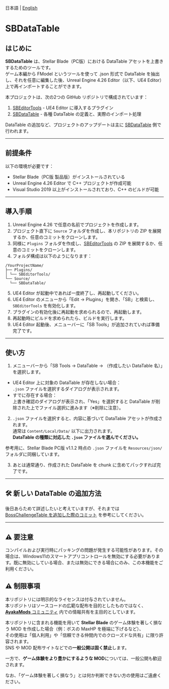 日本語 | [English](../../README.md)

# SBDataTable

## はじめに

**SBDataTable** は、Stellar Blade（PC版）における DataTable アセットを上書きするためのツールです。  
ゲーム本編から FModel というツールを使って .json 形式で DataTable を抽出し、それを任意に編集した後、Unreal Engine 4.26 Editor（以下、UE4 Editor）上で再インポートすることができます。

本プロジェクトは、次の2つの GitHub リポジトリで構成されています：

1. [SBEditorTools](https://github.com/Kiyopon46/SBEditorTools/) - UE4 Editor に導入するプラグイン
2. [SBDataTable](https://github.com/Kiyopon46/SBDataTable/) - 各種 DataTable の定義と、実際のインポート処理

DataTable の追加など、プロジェクトのアップデートは主に [SBDataTable](https://github.com/Kiyopon46/SBDataTable/) 側で行われます。

---

## 前提条件

以下の環境が必要です：

- Stellar Blade（PC版 製品版）がインストールされている
- Unreal Engine 4.26 Editor で C++ プロジェクトが作成可能
- Visual Studio 2019 以上がインストールされており、C++ のビルドが可能

---

## 導入手順

1. Unreal Engine 4.26 で任意の名前でプロジェクトを作成します。
2. プロジェクト直下に `Source` フォルダを作成し、本リポジトリの ZIP を展開するか、任意のコミットをクローンします。
3. 同様に `Plugins` フォルダを作成し、[SBEditorTools](https://github.com/Kiyopon46/SBEditorTools/) の ZIP を展開するか、任意のコミットをクローンします。
4. フォルダ構成は以下のようになります：
```
/YourProjectName/
├── Plugins/
│ └── SBEditorTools/
└── Source/
  └── SBDataTable/
```
5. UE4 Editor が起動中であれば一度終了し、再起動してください。
6. UE4 Editor のメニューから「Edit → Plugins」を開き、「SB」と検索し、`SBEditorTools` を有効化します。
7. プラグインの有効化後に再起動を求められるので、再起動します。
8. 再起動時にビルドを求められたら、ビルドを実行します。
9. UE4 Editor 起動後、メニューバーに「SB Tools」が追加されていれば準備完了です。

---

## 使い方

1. メニューバーから「SB Tools → DataTable → （作成したい DataTable 名）」を選択します。
 - UE4 Editor 上に対象の DataTable が存在しない場合：  
   `.json` ファイルを選択するダイアログが表示されます。
 - すでに存在する場合：  
   上書き確認のダイアログが表示され、「Yes」を選択すると DataTable が削除された上でファイル選択に進みます（※削除に注意）。

2. `.json` ファイルを選択すると、内容に基づいて DataTable アセットが作成されます。  
通常は `Content/Local/Data/` 以下に出力されます。  
**DataTable の種類に対応した `.json` ファイルを選んでください。**

参考用に、Stellar Blade PC版 v1.1.2 時点の `.json` ファイルを `Resources/json/` フォルダに同梱しています。

3. あとは通常通り、作成された DataTable を chunk に含めてパックすれば完了です。

---

## 🛠 新しい DataTable の追加方法

後日あらためて詳述したいと考えていますが、それまでは  
[BossChallengeTable を追加した際のコミット](https://github.com/Kiyopon46/SBDataTable/commit/baad337de9b6119d18309958a0242ec9f24725b5) を参考にしてください。


---

## ⚠️ 要注意
コンパイルおよび実行時にパッキングの問題が発生する可能性があります。その場合は、Windows11のスマートアプリコントロールを無効にする必要があります。既に無効にしている場合、または無効にできる場合にのみ、この本機能をご利用ください。

## ⚠️ 制限事項

本リポジトリには明示的なライセンスは付与されていません。  
本リポジトリはソースコードの広範な配布を目的としたものではなく、[**AyakaMods** コミュニティ](https://discord.gg/stellarblademodding) 内での情報共有を主目的としています。

本リポジトリに含まれる機能を用いて **Stellar Blade** のゲーム体験を著しく損なう MOD を作成した場合（例：ボスの MaxHP を極端に下げるなど）、  
その使用は「個人利用」や「信頼できる仲間内でのクローズドな共有」に限り許容されます。  
SNS や MOD 配布サイトなどでの**一般公開は固く禁止**します。

一方で、**ゲーム体験をより豊かにするような MOD**については、一般公開も歓迎されます。

なお、「ゲーム体験を著しく損なう」とは何か判断できない方の使用はご遠慮ください。
